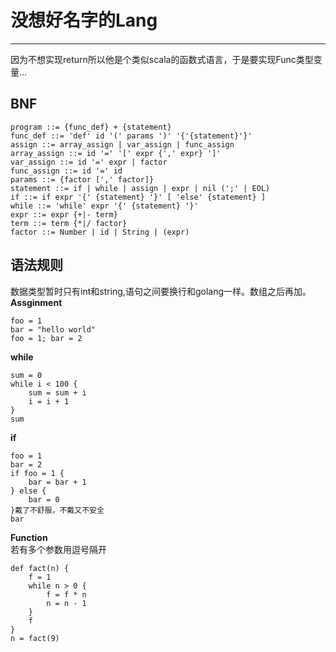 # 没想好名字的Lang
---

因为不想实现return所以他是个类似scala的函数式语言，于是要实现Func类型变量...

## BNF
```BNF
program ::= {func_def} + {statement}
func_def ::= 'def' id '(' params ')' '{'{statement}'}'
assign ::= array_assign | var_assign | func_assign
array_assign ::= id '=' '[' expr {',' expr} ']'
var_assign ::= id '=' expr | factor
func_assign ::= id '=' id
params ::= {factor [',' factor]}
statement ::= if | while | assign | expr | nil (';' | EOL)
if ::= if expr '{' {statement} '}' [ 'else' {statement} ]
while ::= 'while' expr '{' {statement} '}'
expr ::= expr {+|- term}
term ::= term {*|/ factor}
factor ::= Number | id | String | (expr)
```

## 语法规则
数据类型暂时只有int和string,语句之间要换行和golang一样。数组之后再加。  
**Assginment**  
```
foo = 1
bar = "hello world"
foo = 1; bar = 2
```

**while**  
```
sum = 0
while i < 100 {
    sum = sum + i
    i = i + 1
}
sum
```

**if**  
```
foo = 1
bar = 2
if foo = 1 {
    bar = bar + 1
} else {
    bar = 0
}戴了不舒服，不戴又不安全
bar
```
**Function**  
若有多个参数用逗号隔开
```
def fact(n) {
    f = 1
    while n > 0 {
        f = f * n
        n = n - 1
    }
    f
}
n = fact(9)
```
